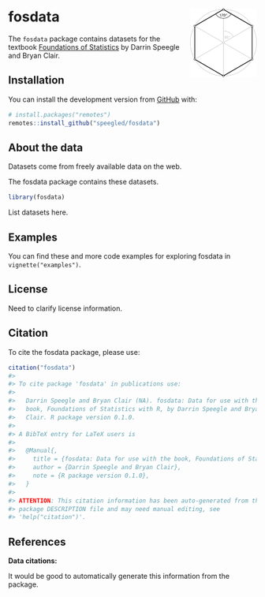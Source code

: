 
<!-- README.md is generated from README.Rmd. Please edit that file -->

# fosdata <a href='https://github.com/speegled/fosdata'><img src='man/figures/logo.png' align="right" height="138.5" /></a>

<!-- badges: start -->

<!-- badges: end -->

The `fosdata` package contains datasets for the textbook [Foundations of
Statistics](https://mathstat.slu.edu/~speegle/_book/) by Darrin Speegle
and Bryan Clair.

## Installation

<!--You can install the released version of fosdata from [CRAN](https://CRAN.R-project.org) with:
``` r
install.packages("fosdata")
```
-->

You can install the development version from
[GitHub](https://github.com/) with:

``` r
# install.packages("remotes")
remotes::install_github("speegled/fosdata")
```

## About the data

Datasets come from freely available data on the web.

The fosdata package contains these datasets.

``` r
library(fosdata)
```

List datasets here.

## Examples

You can find these and more code examples for exploring fosdata in
`vignette("examples")`.

## License

Need to clarify license information.

## Citation

To cite the fosdata package, please use:

``` r
citation("fosdata")
#> 
#> To cite package 'fosdata' in publications use:
#> 
#>   Darrin Speegle and Bryan Clair (NA). fosdata: Data for use with the
#>   book, Foundations of Statistics with R, by Darrin Speegle and Bryan
#>   Clair. R package version 0.1.0.
#> 
#> A BibTeX entry for LaTeX users is
#> 
#>   @Manual{,
#>     title = {fosdata: Data for use with the book, Foundations of Statistics with R, by Darrin Speegle and Bryan Clair},
#>     author = {Darrin Speegle and Bryan Clair},
#>     note = {R package version 0.1.0},
#>   }
#> 
#> ATTENTION: This citation information has been auto-generated from the
#> package DESCRIPTION file and may need manual editing, see
#> 'help("citation")'.
```

## References

**Data citations:**

It would be good to automatically generate this information from the
package.
